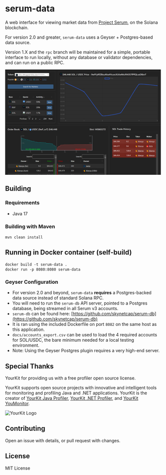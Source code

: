 # serum-data
A web interface for viewing market data from [Project Serum](https://www.projectserum.com/), on the Solana blockchain.

For version 2.0 and greater, `serum-data` uses a Geyser + Postgres-based data source.

Version 1.X and the `rpc` branch will be maintained for a simple, portable interface to run locally, without any database or validator dependencies, and can run on a public RPC.

![img.png](img.png)

## Building
### Requirements
* Java 17

### Building with Maven
```
mvn clean install
```

## Running in Docker container (self-build)
```
docker build -t serum-data .
docker run -p 8080:8080 serum-data
```

### Geyser Configuration
- For version 2.0 and beyond, `serum-data` **requires** a Postgres-backed data source instead of standard Solana RPC.
- You will need to run the `serum-db` API server, pointed to a Postgres database, being streamed in all Serum v3 
  accounts.
- `serum-db` can be found here: [https://github.com/skynetcap/serum-db](https://github.com/skynetcap/serum-db)
- It is ran using the included Dockerfile on port `8082` on the same host as this application.
- `docs/accounts_export.csv` can be used to load the 4 required accounts for SOL/USDC, the bare minimum needed 
  for a local testing environment.
- Note: Using the Geyser Postgres plugin requires a very high-end server.

## Special Thanks
YourKit for providing us with a free profiler open source license.

YourKit supports open source projects with innovative and intelligent tools
for monitoring and profiling Java and .NET applications.
YourKit is the creator of <a href="https://www.yourkit.com/java/profiler/">YourKit Java Profiler</a>,
<a href="https://www.yourkit.com/.net/profiler/">YourKit .NET Profiler</a>,
and <a href="https://www.yourkit.com/youmonitor/">YourKit YouMonitor</a>.

![YourKit Logo](https://www.yourkit.com/images/yklogo.png)

## Contributing
Open an issue with details, or pull request with changes.

## License
MIT License
